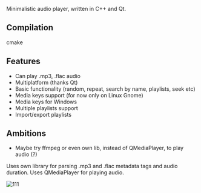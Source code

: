 Minimalistic audio player, written in C++ and Qt.

## Compilation
cmake

## Features
- Can play .mp3, .flac audio
- Multiplatform (thanks Qt)
- Basic functionality (random, repeat, search by name, playlists, seek etc)
- Media keys support (for now only on Linux Gnome)
- Media keys for Windows
- Multiple playlists support
- Import/export playlists

## Ambitions
- Maybe try ffmpeg or even own lib, instead of QMediaPlayer, to play audio (?)

Uses own library for parsing .mp3 and .flac metadata tags and audio duration. 
Uses QMediaPlayer for playing audio.



![111](https://github.com/user-attachments/assets/37c6c975-2ca9-45da-a5ef-da6b61e59bb4)


